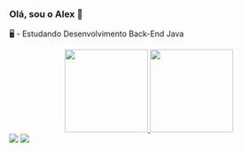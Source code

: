 ### Olá, sou o Alex 👋

🖥️ - Estudando Desenvolvimento Back-End Java

<div align="center">
  <a href="https://github.com/Alex-Brito-91">
  <img height="150em" src="https://github-readme-stats.vercel.app/api?username=Alex-Brito-91&show_icons=true&theme=github_dark&include_all_commits=true&count_private=true"/>
  <img height="150em" src="https://github-readme-stats.vercel.app/api/top-langs/?username=Alex-Brito-91&layout=compact&langs_count=7&theme=github_dark"/>
</div>
<div> 
  <a href = "mailto:alex.teixeira.brito@gmail.com"><img src="https://img.shields.io/badge/-Gmail-%23333?style=for-the-badge&logo=gmail&logoColor=red" target="_blank"></a>
  <a href="https://www.linkedin.com/in/alextbrito/" target="_blank"><img src="https://img.shields.io/badge/-LinkedIn-%230077B5?style=for-the-badge&logo=linkedin&logoColor=white" target="_blank"></a> 
</div>
